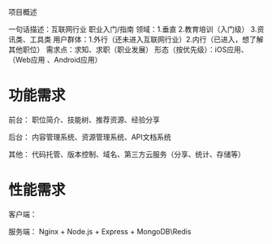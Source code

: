 项目概述

一句话描述：互联网行业 职业入门/指南
领域：1.垂直 2.教育培训（入门级） 3.资讯类、工具类
用户群体：1.外行（还未进入互联网行业）2.内行（已进入，想了解其他职位）
需求点：求知、求职（职业发展）
形态（按优先级）：iOS应用、 （Web应用 、Android应用）


功能需求
========
前台：
职位简介、技能树、推荐资源、经验分享

后台：
内容管理系统、资源管理系统、API文档系统

其他：
代码托管、版本控制、域名、第三方云服务（分享、统计、存储等）

性能需求
=========
客户端：

服务端：
Nginx + Node.js + Express + MongoDB\Redis
